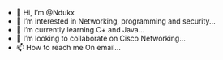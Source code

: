 - 👋 Hi, I’m @Ndukx
- 👀 I’m interested in Networking, programming and security...
- 🌱 I’m currently learning C+ and Java...
- 💞️ I’m looking to collaborate on Cisco Networking...
- 📫 How to reach me On email...

<!---
Ndukx/Ndukx is a ✨ special ✨ repository because its `README.md` (this file) appears on your GitHub profile.
You can click the Preview link to take a look at your changes.
--->
